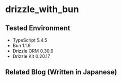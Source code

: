 # drizzle_with_bun

## Tested Environment

- TypeScript 5.4.5
- Bun 1.1.6
- Drizzle ORM 0.30.9
- Drizzle Kit 0.20.17

## Related Blog (Written in Japanese)